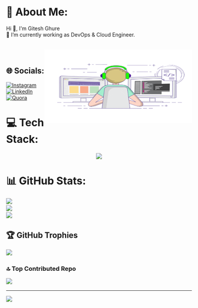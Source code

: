 # 💫 About Me:
Hi 👋, I'm Gitesh Ghure <br>👀 I’m currently working as DevOps & Cloud Engineer. 

<!-- GIF --><br><img align="right" height="200" width="400" src="https://raw.githubusercontent.com/mikonoid/mikonoid/main/images/gifs/coder3.gif" /><br>


## 🌐 Socials:
[![Instagram](https://img.shields.io/badge/Instagram-%23E4405F.svg?logo=Instagram&logoColor=white)](https://instagram.com/giteshghure10) [![LinkedIn](https://img.shields.io/badge/LinkedIn-%230077B5.svg?logo=linkedin&logoColor=white)](https://linkedin.com/in/https://www.linkedin.com/in/gitesh-ghure-84aa22265) [![Quora](https://img.shields.io/badge/Quora-%23B92B27.svg?logo=Quora&logoColor=white)](https://quora.com/profile/https://www.quora.com/profile/GITESH-GHURE) 


# 💻 Tech Stack:
<div style="display: inline_block">
  <p align="center">
	<a href="#">
      <img align="center" src="https://skillicons.dev/icons?
i=aws,azure,google cloud,kubernetes,docker,prometheus,grafana,linux,mysql,jenkins,git,ansible,ubuntu,maven,terraform,nginx,jira,vs-code,container,gitlab," />
    </a>
  </p>
</div>

# 📊 GitHub Stats:
![](https://github-readme-stats.vercel.app/api?username=Googleoy&theme=material-palenight&hide_border=false&include_all_commits=false&count_private=false)<br/>
![](https://github-readme-streak-stats.herokuapp.com/?user=Googleoy&theme=material-palenight&hide_border=false)<br/>
![](https://github-readme-stats.vercel.app/api/top-langs/?username=Googleoy&theme=material-palenight&hide_border=false&include_all_commits=false&count_private=false&layout=compact)

## 🏆 GitHub Trophies
![](https://github-profile-trophy.vercel.app/?username=Googleoy&theme=radical&no-frame=false&no-bg=false&margin-w=4)

### 🔝 Top Contributed Repo
![](https://github-contributor-stats.vercel.app/api?username=Googleoy&limit=5&theme=dark&combine_all_yearly_contributions=true)

---
[![](https://visitcount.itsvg.in/api?id=Googleoy&icon=0&color=0)](https://visitcount.itsvg.in)

<!-- Proudly created with GPRM ( https://gprm.itsvg.in ) -->
